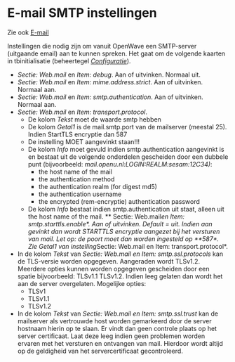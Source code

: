 # E-mail SMTP instellingen

Zie ook [E-mail](/functionaliteiten/email.md)

Instellingen die nodig zijn om vanuit OpenWave een SMTP-server (uitgaande email) aan te kunnen spreken. Het gaat om de volgende kaarten in tbinitialisatie (beheertegel _[Configuratie](/instellen_inrichten/configuratie/README.md)_).

- _Sectie: Web.mail_ en _Item: debug_. Aan of uitvinken. Normaal uit.
- _Sectie: Web.mail_ en _Item: mime.address.strict_. Aan of uitvinken. Normaal aan.
- _Sectie: Web.mail_ en _Item: smtp.authentication_. Aan of uitvinken. Normaal aan.
- _Sectie: Web.mail_ en _Item: transport.protocol_.
  - De kolom _Tekst_ moet de waarde smtp hebben
  - De kolom _Getal1_ is de mail.smtp.port van de mailserver (meestal 25). Indien StartTLS encryptie dan 587
  - De instelling MOET aangevinkt staan!!!
  - De kolom _Info_ moet gevuld indien smtp.authentication aangevinkt is en bestaat uit de volgende onderdelen gescheiden door een dubbele punt (bijvoorbeeld: _mail.openu.nl:LOGIN:REALM:sesam:12C34)_:
    - the host name of the mail
    - the authentication method
    - the authentication realm (for digest md5)
    - the authentication username
    - the encrypted (rem-encryptie) authentication password
  - De kolom _Info_ bestaat indien smtp.authentication uit staat, alleen uit the host name of the mail.
    ** Sectie: Web.mail*en Item: _smtp.starttls.enable\*. Aan of uitvinken. Default = uit. Indien aan gevinkt dan wordt STARTTLS encryptie aangezet bij het versturen van mail. Let op: de poort moet dan worden ingesteld op **587\*_. Zie _Getal1_ van instelling*Sectie: Web.mail en Item: transport.protocol\*.
- In de kolom _Tekst_ van _Sectie: Web.mail en Item: smtp.ssl.protocols_ kan de TLS-versie worden opgegeven. Aangeraden wordt TLSv1.2. Meerdere opties kunnen worden opgegeven gescheiden door een spatie bijvoorbeeld: TLSv1.1 TLSv1.2. Indien leeg gelaten dan wordt het aan de server overgelaten. Mogelijke opties:
  - TLSv1
  - TLSv1.1
  - TLSv1.2
- In de kolom _Tekst_ van _Sectie: Web.mail en Item: smtp.ssl.trust_ kan de mailserver als vertrouwde host worden gemarkeerd door de server hostnaam hierin op te slaan. Er vindt dan geen controle plaats op het server certificaat. Laat deze leeg indien geen problemen worden ervaren met het versturen en ontvangen van mail. Hierdoor wordt altijd op de geldigheid van het servercertificaat gecontroleerd.
